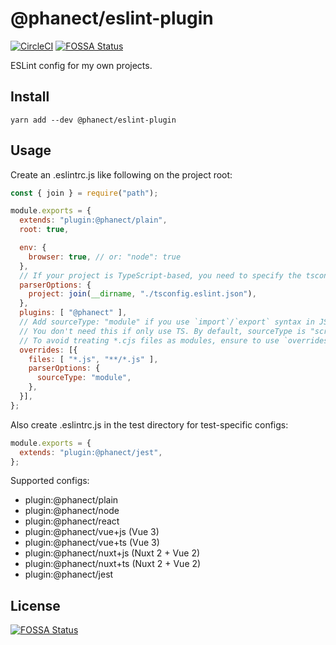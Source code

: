 @phanect/eslint-plugin
==============================================

[![CircleCI](https://circleci.com/gh/phanect/eslint-plugin.svg?style=svg)](https://circleci.com/gh/phanect/eslint-plugin)
[![FOSSA Status](https://app.fossa.com/api/projects/git%2Bgithub.com%2Fphanect%2Feslint-plugin.svg?type=shield)](https://app.fossa.com/projects/git%2Bgithub.com%2Fphanect%2Feslint-plugin?ref=badge_shield)

ESLint config for my own projects.

Install
-------

```shell
yarn add --dev @phanect/eslint-plugin
```

Usage
------

Create an .eslintrc.js like following on the project root:

```javascript
const { join } = require("path");

module.exports = {
  extends: "plugin:@phanect/plain",
  root: true,

  env: {
    browser: true, // or: "node": true
  },
  // If your project is TypeScript-based, you need to specify the tsconfig.json location
  parserOptions: {
    project: join(__dirname, "./tsconfig.eslint.json"),
  },
  plugins: [ "@phanect" ],
  // Add sourceType: "module" if you use `import`/`export` syntax in JS. (e.g. JS modules, webpack)
  // You don't need this if only use TS. By default, sourceType is "script" in JS and "module" in TS.
  // To avoid treating *.cjs files as modules, ensure to use `overrides` to only apply it to *.js.
  overrides: [{
    files: [ "*.js", "**/*.js" ],
    parserOptions: {
      sourceType: "module",
    },
  }],
};
```

Also create .eslintrc.js in the test directory for test-specific configs:

```javascript
module.exports = {
  extends: "plugin:@phanect/jest",
};
```

Supported configs:

- plugin:@phanect/plain
- plugin:@phanect/node
- plugin:@phanect/react
- plugin:@phanect/vue+js (Vue 3)
- plugin:@phanect/vue+ts (Vue 3)
- plugin:@phanect/nuxt+js (Nuxt 2 + Vue 2)
- plugin:@phanect/nuxt+ts (Nuxt 2 + Vue 2)
- plugin:@phanect/jest


## License
[![FOSSA Status](https://app.fossa.com/api/projects/git%2Bgithub.com%2Fphanect%2Feslint-plugin.svg?type=large)](https://app.fossa.com/projects/git%2Bgithub.com%2Fphanect%2Feslint-plugin?ref=badge_large)
